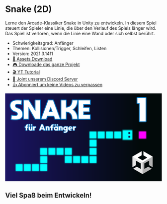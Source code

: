 # Snake (2D)

Lerne den Arcade-Klassiker Snake in Unity zu entwickeln. In diesem Spiel steuert der Spieler eine Linie, die über den Verlauf des Spiels länger wird. Das Spiel ist verloren, wenn die Linie eine Wand oder sich selbst berührt. 

- Schwierigkeitsgrad: Anfänger
- Themen: Kollisionen/Trigger, Schleifen, Listen
- Version: 2021.3.14f1
- [🧰 Assets Download](https://github.com/PrezipGames/Snake/blob/main/Snake.unitypackage)
- [🎮 Downloade das ganze Projekt]()
- [🎬 YT Tutorial]()
- [💬 Joint unserem Discord Server](https://discord.gg/kusy4JQ4)
- [👍 Abonniert um keine Videos zu verpassen](https://www.youtube.com/@prezipgames)

![](Images/Snake.png)

## Viel Spaß beim Entwickeln!

